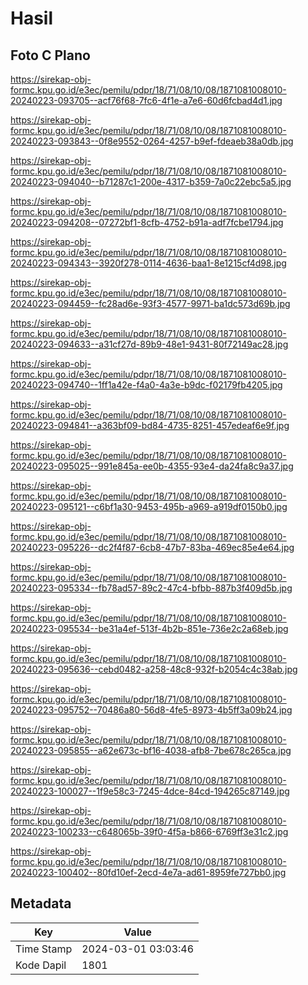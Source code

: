 # Hasil

## Foto C Plano

https://sirekap-obj-formc.kpu.go.id/e3ec/pemilu/pdpr/18/71/08/10/08/1871081008010-20240223-093705--acf76f68-7fc6-4f1e-a7e6-60d6fcbad4d1.jpg

https://sirekap-obj-formc.kpu.go.id/e3ec/pemilu/pdpr/18/71/08/10/08/1871081008010-20240223-093843--0f8e9552-0264-4257-b9ef-fdeaeb38a0db.jpg

https://sirekap-obj-formc.kpu.go.id/e3ec/pemilu/pdpr/18/71/08/10/08/1871081008010-20240223-094040--b71287c1-200e-4317-b359-7a0c22ebc5a5.jpg

https://sirekap-obj-formc.kpu.go.id/e3ec/pemilu/pdpr/18/71/08/10/08/1871081008010-20240223-094208--07272bf1-8cfb-4752-b91a-adf7fcbe1794.jpg

https://sirekap-obj-formc.kpu.go.id/e3ec/pemilu/pdpr/18/71/08/10/08/1871081008010-20240223-094343--3920f278-0114-4636-baa1-8e1215cf4d98.jpg

https://sirekap-obj-formc.kpu.go.id/e3ec/pemilu/pdpr/18/71/08/10/08/1871081008010-20240223-094459--fc28ad6e-93f3-4577-9971-ba1dc573d69b.jpg

https://sirekap-obj-formc.kpu.go.id/e3ec/pemilu/pdpr/18/71/08/10/08/1871081008010-20240223-094633--a31cf27d-89b9-48e1-9431-80f72149ac28.jpg

https://sirekap-obj-formc.kpu.go.id/e3ec/pemilu/pdpr/18/71/08/10/08/1871081008010-20240223-094740--1ff1a42e-f4a0-4a3e-b9dc-f02179fb4205.jpg

https://sirekap-obj-formc.kpu.go.id/e3ec/pemilu/pdpr/18/71/08/10/08/1871081008010-20240223-094841--a363bf09-bd84-4735-8251-457edeaf6e9f.jpg

https://sirekap-obj-formc.kpu.go.id/e3ec/pemilu/pdpr/18/71/08/10/08/1871081008010-20240223-095025--991e845a-ee0b-4355-93e4-da24fa8c9a37.jpg

https://sirekap-obj-formc.kpu.go.id/e3ec/pemilu/pdpr/18/71/08/10/08/1871081008010-20240223-095121--c6bf1a30-9453-495b-a969-a919df0150b0.jpg

https://sirekap-obj-formc.kpu.go.id/e3ec/pemilu/pdpr/18/71/08/10/08/1871081008010-20240223-095226--dc2f4f87-6cb8-47b7-83ba-469ec85e4e64.jpg

https://sirekap-obj-formc.kpu.go.id/e3ec/pemilu/pdpr/18/71/08/10/08/1871081008010-20240223-095334--fb78ad57-89c2-47c4-bfbb-887b3f409d5b.jpg

https://sirekap-obj-formc.kpu.go.id/e3ec/pemilu/pdpr/18/71/08/10/08/1871081008010-20240223-095534--be31a4ef-513f-4b2b-851e-736e2c2a68eb.jpg

https://sirekap-obj-formc.kpu.go.id/e3ec/pemilu/pdpr/18/71/08/10/08/1871081008010-20240223-095636--cebd0482-a258-48c8-932f-b2054c4c38ab.jpg

https://sirekap-obj-formc.kpu.go.id/e3ec/pemilu/pdpr/18/71/08/10/08/1871081008010-20240223-095752--70486a80-56d8-4fe5-8973-4b5ff3a09b24.jpg

https://sirekap-obj-formc.kpu.go.id/e3ec/pemilu/pdpr/18/71/08/10/08/1871081008010-20240223-095855--a62e673c-bf16-4038-afb8-7be678c265ca.jpg

https://sirekap-obj-formc.kpu.go.id/e3ec/pemilu/pdpr/18/71/08/10/08/1871081008010-20240223-100027--1f9e58c3-7245-4dce-84cd-194265c87149.jpg

https://sirekap-obj-formc.kpu.go.id/e3ec/pemilu/pdpr/18/71/08/10/08/1871081008010-20240223-100233--c648065b-39f0-4f5a-b866-6769ff3e31c2.jpg

https://sirekap-obj-formc.kpu.go.id/e3ec/pemilu/pdpr/18/71/08/10/08/1871081008010-20240223-100402--80fd10ef-2ecd-4e7a-ad61-8959fe727bb0.jpg


## Metadata

| Key        | Value               |
| ---------- | ------------------- |
| Time Stamp | 2024-03-01 03:03:46 |
| Kode Dapil | 1801                |



